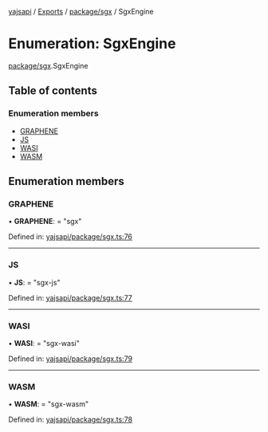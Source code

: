 [yajsapi](../README.md) / [Exports](../modules.md) / [package/sgx](../modules/package_sgx.md) / SgxEngine

# Enumeration: SgxEngine

[package/sgx](../modules/package_sgx.md).SgxEngine

## Table of contents

### Enumeration members

- [GRAPHENE](package_sgx.sgxengine.md#graphene)
- [JS](package_sgx.sgxengine.md#js)
- [WASI](package_sgx.sgxengine.md#wasi)
- [WASM](package_sgx.sgxengine.md#wasm)

## Enumeration members

### GRAPHENE

• **GRAPHENE**: = "sgx"

Defined in: [yajsapi/package/sgx.ts:76](https://github.com/golemfactory/yajsapi/blob/289a25a/yajsapi/package/sgx.ts#L76)

___

### JS

• **JS**: = "sgx-js"

Defined in: [yajsapi/package/sgx.ts:77](https://github.com/golemfactory/yajsapi/blob/289a25a/yajsapi/package/sgx.ts#L77)

___

### WASI

• **WASI**: = "sgx-wasi"

Defined in: [yajsapi/package/sgx.ts:79](https://github.com/golemfactory/yajsapi/blob/289a25a/yajsapi/package/sgx.ts#L79)

___

### WASM

• **WASM**: = "sgx-wasm"

Defined in: [yajsapi/package/sgx.ts:78](https://github.com/golemfactory/yajsapi/blob/289a25a/yajsapi/package/sgx.ts#L78)
